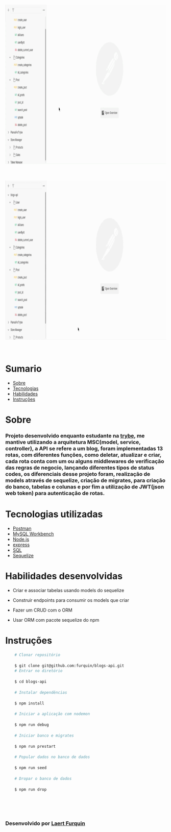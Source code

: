<div align="center"> 
    <img width="920px" height="500px" align="center"src="./README/VerificacaoPost.gif">
</div>

<br>
<br>
<br>


<div align="center"> 
    <img width="920px" height="500px" align="center"src="./README/VerificacaoToken.gif">
</div>

<br>
<br>

# Sumario
   - [Sobre](#sobre)
   - [Tecnologias](#tecnologias-utilizadas)
   - [Habilidades](#habilidades-desenvolvidas)
   - [Instruções](#instruções)
#

# Sobre

### Projeto desenvolvido enquanto estudante na [trybe](https://www.betrybe.com/formacao-desenvolvimento-web), me mantive utilizando a arquitetura MSC(model, service, controller), a API se refere a um blog, foram implementadas 13 rotas, com diferentes funções, como deletar, atualizar e criar, cada rota conta com um ou alguns middlewares de verificação das regras de negocio, lançando diferentes tipos de status codes, os diferenciais desse projeto foram, realização de models através de sequelize, criação de migrates, para criação do banco, tabelas e colunas e por fim a utilização de JWT(json web token) para autenticação de rotas.

#

# Tecnologias utilizadas
- [Postman](https://www.postman.com/)
- [MySQL Workbench](https://www.mysql.com/products/workbench/)
- [Node.js](https://nodejs.org/en/about/)
- [express](https://expressjs.com/pt-br/)
- [SQL](https://www.w3schools.com/sql/)
- [Sequelize](https://sequelize.org/)
#

# Habilidades desenvolvidas
- Criar e associar tabelas usando models do sequelize
- Construir endpoints para consumir os models que criar
- Fazer um CRUD com o ORM

- Usar ORM com pacote sequelize do npm

#

# Instruções

```bash
    # Clonar repositório

    $ git clone git@github.com:furquin/blogs-api.git
    # Entrar no diretório

    $ cd blogs-api

    # Instalar dependências

    $ npm install

    # Iniciar a aplicação com nodemon

    $ npm run debug

    # Iniciar banco e migrates

    $ npm run prestart

    # Popular dados no banco de dados

    $ npm run seed

    # Dropar o banco de dados

    $ npm run drop

```

<br>
<br>
<br>

### Desenvolvido por [Laert Furquin](https://github.com/furquin) 

